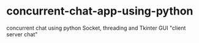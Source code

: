 # concurrent-chat-app-using-python
concurrent chat using python Socket, threading and Tkinter GUI "client server chat"
